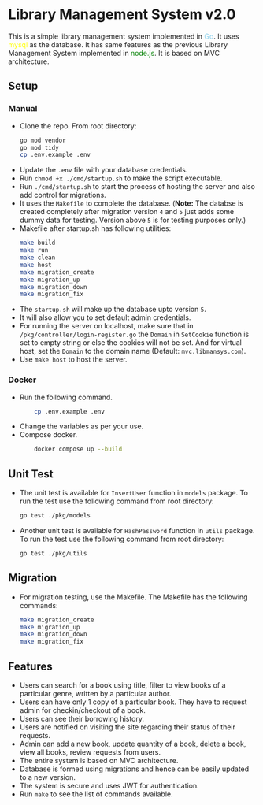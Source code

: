 # Library Management System v2.0
 
 This is a simple library management system implemented in <span style="color:skyblue">Go</span>. It uses <span style="color:yellow">mysql</span> as the database. It has same features as the previous Library Management System implemented in <span style="color:green">node.js</span>. It is based on MVC architecture.

 ## Setup 
 ### Manual
 - Clone the repo. From root directory:
    ```zsh
    go mod vendor
    go mod tidy
    cp .env.example .env
    ```
- Update the `.env` file with your database credentials.
- Run `chmod +x ./cmd/startup.sh` to make the script executable.
- Run `./cmd/startup.sh` to start the process of hosting the server and also add control for migrations.
- It uses the `Makefile` to complete the database. (**Note:** The databse is created completely after migration version `4` and `5` just adds some dummy data for testing. Version above `5` is for testing purposes only.) 
- Makefile after startup.sh has following utilities:
    ```zsh
    make build
    make run
    make clean
    make host
    make migration_create
    make migration_up
    make migration_down
    make migration_fix
    ```
- The `startup.sh` will make up the database upto version `5`.
- It will also allow you to set default admin credentials.
- For running the server on localhost, make sure that in `/pkg/controller/login-register.go` the `Domain` in `SetCookie` function is set to empty string or else the cookies will not be set. And for virtual host, set the `Domain` to the domain name (Default: `mvc.libmansys.com`).
- Use `make host` to host the server.
### Docker
- Run the following command.
    ```zsh
        cp .env.example .env
    ```
- Change the variables as per your use.
- Compose docker.
    ```zsh
        docker compose up --build
    ```

## Unit Test
- The unit test is available for `InsertUser` function in `models` package.
To run the test use the following command from root directory:
    ```zsh
    go test ./pkg/models
    ```
- Another unit test is available for `HashPassword` function in `utils` package.
To run the test use the following command from root directory:
    ```zsh
    go test ./pkg/utils
    ```
## Migration
- For migration testing, use the Makefile. The Makefile has the following commands:
    ```zsh
    make migration_create
    make migration_up
    make migration_down
    make migration_fix
    ```
    
## Features

- Users can search for a book using title, filter to view books of a particular genre, written by a particular author. 
- Users can have only 1 copy of a particular book. They have to request admin for checkin/checkout of a book.
- Users can see their borrowing history.
- Users are notified on visiting the site regarding their status of their requests.
- Admin can add a new book, update quantity of a book, delete a book, view all books, review requests from users.
- The entire system is based on MVC architecture.
- Database is formed using migrations and hence can be easily updated to a new version.
- The system is secure and uses JWT for authentication.
- Run `make` to see the list of commands available.